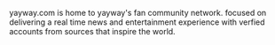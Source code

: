 yayway.com is home to yayway's fan community network.  focused on delivering a real time news and entertainment experience with verfied accounts from sources that inspire the world.  
